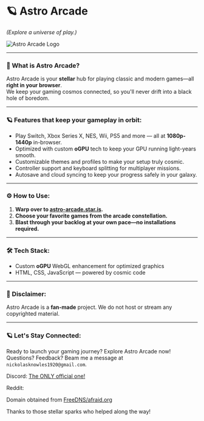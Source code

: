 # 🪐 Astro Arcade  
*(Explore a universe of play.)*

![Astro Arcade Logo](blob:https://imgur.com/a4f1f98b-746d-48cc-a803-b60198de1ad6)

---

### 🔌 What is Astro Arcade?

Astro Arcade is your **stellar** hub for playing classic and modern games—all **right in your browser**.  
We keep your gaming cosmos connected, so you'll never drift into a black hole of boredom.

---

### 🪐 Features that keep your gameplay in orbit:
- Play Switch, Xbox Series X, NES, Wii, PS5 and more — all at **1080p-1440p** in-browser.
- Optimized with custom **oGPU** tech to keep your GPU running light-years smooth.
- Customizable themes and profiles to make your setup truly cosmic.
- Controller support and keyboard splitting for multiplayer missions.
- Autosave and cloud syncing to keep your progress safely in your galaxy.

---

### ⚙ How to Use:
1. **Warp over to [astro-arcade.star.is](https://astro-arcade.star.is).**
2. **Choose your favorite games from the arcade constellation.**
3. **Blast through your backlog at your own pace—no installations required.**

---

### 🛠 Tech Stack:
- Custom **oGPU** WebGL enhancement for optimized graphics  
- HTML, CSS, JavaScript — powered by cosmic code  

---

### 🚨 Disclaimer:
Astro Arcade is a **fan-made** project. We do not host or stream any copyrighted material.

---

### 🪐 Let's Stay Connected:
Ready to launch your gaming journey? Explore Astro Arcade now!  
Questions? Feedback? Beam me a message at `nickolasknowles1920@gmail.com`.

Discord: [The ONLY official one!](https://dsc.gg/astroarcade)

Reddit:

Domain obtained from [FreeDNS/afraid.org](https://freedns.afraid.org)

Thanks to those stellar sparks who helped along the way!
